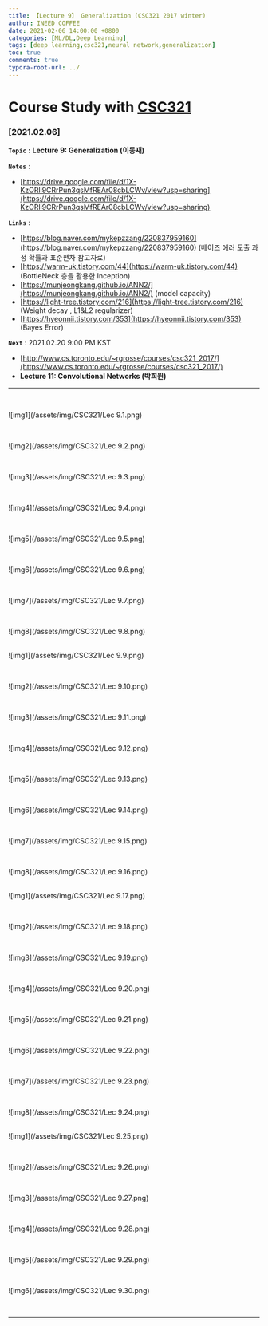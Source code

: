 ```yaml
---
title: 【Lecture 9】 Generalization (CSC321 2017 winter)
author: INEED COFFEE
date: 2021-02-06 14:00:00 +0800
categories: [ML/DL,Deep Learning]
tags: [deep learning,csc321,neural network,generalization]
toc: true
comments: true
typora-root-url: ../
---
```

# Course Study with [CSC321](https://www.cs.toronto.edu/~rgrosse/courses/csc321_2017/) 



### [2021.02.06]

__`Topic`__  **:** **Lecture 9: Generalization (이동재)**

__`Notes`__ : 

- [https://drive.google.com/file/d/1X-KzORli9CRrPun3qsMfREAr08cbLCWv/view?usp=sharing](https://drive.google.com/file/d/1X-KzORli9CRrPun3qsMfREAr08cbLCWv/view?usp=sharing) 

__`Links`__ : 

- [https://blog.naver.com/mykepzzang/220837959160](https://blog.naver.com/mykepzzang/220837959160) (베이즈 에러 도출 과정 확률과 표준편차 참고자료)
- [https://warm-uk.tistory.com/44](https://warm-uk.tistory.com/44) (BottleNeck 층을 활용한 Inception)
- [https://munjeongkang.github.io/ANN2/](https://munjeongkang.github.io/ANN2/) (model capacity)
- [https://light-tree.tistory.com/216](https://light-tree.tistory.com/216) (Weight decay , L1&L2 regularizer)
- [https://hyeonnii.tistory.com/353](https://hyeonnii.tistory.com/353) (Bayes Error)

__`Next`__ : 2021.02.20 9:00 PM KST

- [http://www.cs.toronto.edu/~rgrosse/courses/csc321_2017/](https://www.cs.toronto.edu/~rgrosse/courses/csc321_2017/) 
- __Lecture 11: Convolutional Networks (박희원)__ 

---

​	

![img1](/assets/img/CSC321/Lec 9.1.png)

​	

![img2](/assets/img/CSC321/Lec 9.2.png)

​	

![img3](/assets/img/CSC321/Lec 9.3.png)

​	

![img4](/assets/img/CSC321/Lec 9.4.png)

​	

![img5](/assets/img/CSC321/Lec 9.5.png)

​	

![img6](/assets/img/CSC321/Lec 9.6.png)

​	

![img7](/assets/img/CSC321/Lec 9.7.png)

​	

![img8](/assets/img/CSC321/Lec 9.8.png)

​	
![img1](/assets/img/CSC321/Lec 9.9.png)

​	

![img2](/assets/img/CSC321/Lec 9.10.png)

​	

![img3](/assets/img/CSC321/Lec 9.11.png)

​	

![img4](/assets/img/CSC321/Lec 9.12.png)

​	

![img5](/assets/img/CSC321/Lec 9.13.png)

​	

![img6](/assets/img/CSC321/Lec 9.14.png)

​	

![img7](/assets/img/CSC321/Lec 9.15.png)

​	

![img8](/assets/img/CSC321/Lec 9.16.png)

​	
![img1](/assets/img/CSC321/Lec 9.17.png)

​	

![img2](/assets/img/CSC321/Lec 9.18.png)

​	

![img3](/assets/img/CSC321/Lec 9.19.png)

​	

![img4](/assets/img/CSC321/Lec 9.20.png)

​	

![img5](/assets/img/CSC321/Lec 9.21.png)

​	

![img6](/assets/img/CSC321/Lec 9.22.png)

​	

![img7](/assets/img/CSC321/Lec 9.23.png)

​	

![img8](/assets/img/CSC321/Lec 9.24.png)

​	
![img1](/assets/img/CSC321/Lec 9.25.png)

​	

![img2](/assets/img/CSC321/Lec 9.26.png)

​	

![img3](/assets/img/CSC321/Lec 9.27.png)

​	

![img4](/assets/img/CSC321/Lec 9.28.png)

​	

![img5](/assets/img/CSC321/Lec 9.29.png)

​	

![img6](/assets/img/CSC321/Lec 9.30.png)

​	

***



​	

